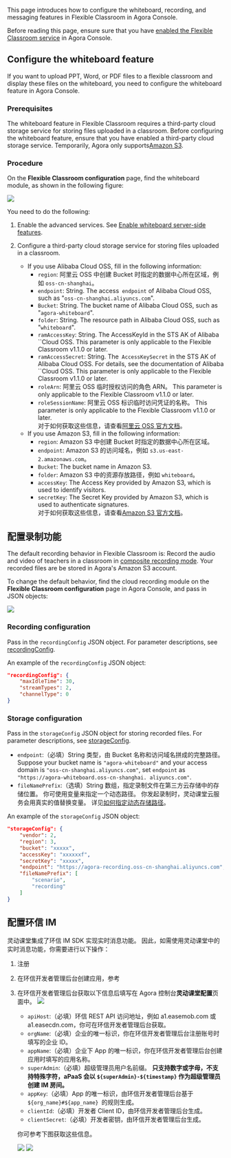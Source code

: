 This page introduces how to configure the whiteboard, recording, and messaging features in Flexible Classroom in Agora Console.

<div class="alert info">Before reading this page, ensure sure that you have <a href="/cn/agora-class/agora_class_enable?platform=Web" target="_blank">enabled the Flexible Classroom service</a> in Agora Console.</div>

## Configure the whiteboard feature

If you want to upload PPT, Word, or PDF files to a flexible classroom and display these files on the whiteboard, you need to configure the whiteboard feature in Agora Console.

### Prerequisites

The whiteboard feature in Flexible Classroom requires a third-party cloud storage service for storing files uploaded in a classroom. Before configuring the whiteboard feature, ensure that you have enabled a third-party cloud storage service. Temporarily, Agora only supports<a href="https://www.aliyun.com/product/oss" target="_blank"></a><a href="https://aws.amazon.com/cn/s3/?nc2=h_m1" target="_blank">Amazon S3</a>.

### Procedure

On the **Flexible Classroom configuration** page, find the whiteboard module, as shown in the following figure:

![](https://web-cdn.agora.io/docs-files/1641366278596)

You need to do the following:

1. Enable the advanced services. See <a href="/cn/whiteboard/enable_whiteboard#开启互动白板配套服务" target="_blank">Enable whiteboard server-side features</a>.

2. Configure a third-party cloud storage service for storing files uploaded in a classroom.

   - If you use Alibaba Cloud OSS, fill in the following information:
      - `region`: 阿里云 OSS 中创建 Bucket 时指定的数据中心所在区域，例如 `oss-cn-shanghai`。
      - `endpoint`: String. The access` endpoint` of Alibaba Cloud OSS, such as "`oss-cn-shanghai.aliyuncs.com`".
      - `Bucket`: String. The bucket name of Alibaba Cloud OSS, such as "`agora-whiteboard`".
      - `folder`: String. The resource path in Alibaba Cloud OSS, such as "`whiteboard`".
      - `ramAccessKey`: String. The AccessKeyId in the STS AK of Alibaba ``Cloud OSS. This parameter is only applicable to the Flexible Classroom v1.1.0 or later.
      - `ramAccessSecret`: String. The` AccessKeySecret` in the STS AK of Alibaba Cloud OSS. For details, see the documentation of Alibaba ``Cloud OSS. This parameter is only applicable to the Flexible Classroom v1.1.0 or later.
      - `roleArn`: 阿里云 OSS 临时授权访问的角色 ARN。 This parameter is only applicable to the Flexible Classroom v1.1.0 or later.
      - `roleSessionName`: 阿里云 OSS 标识临时访问凭证的名称。 This parameter is only applicable to the Flexible Classroom v1.1.0 or later.
         <div class="alert info">对于如何获取这些信息，请查看<a href="https://help.aliyun.com/product/31815.html?spm=a2c4g.11186623.3.1.711a65d3R4TYEh" target="_blank">阿里云 OSS 官方文档</a>。</div>
   - If you use Amazon S3, fill in the following information:
      - `region`: Amazon S3 中创建 Bucket 时指定的数据中心所在区域。
      - `endpoint`: Amazon S3 的访问域名，例如 `s3.us-east-2.amazonaws.com`。
      - `Bucket`: The bucket name in Amazon S3.
      - `folder`: Amazon S3 中的资源存放路径，例如 `whiteboard`。
      - `accessKey`: The Access Key provided by Amazon S3, which is used to identify visitors.
      - `secretKey`: The Secret Key provided by Amazon S3, which is used to authenticate signatures.
         <div class="alert info">对于如何获取这些信息，请查看<a href="https://docs.aws.amazon.com/zh_cn/AmazonS3/latest/userguide/Welcome.html" target="_blank">Amazon S3 官方文档</a>。</div>

## 配置录制功能

The default recording behavior in Flexible Classroom is: Record the audio and video of teachers in a classroom in <a href="/cn/cloud-recording/cloud_recording_composite_mode?platform=RESTful" target="_blank">composite recording mode</a>. Your recorded files are be stored in Agora's Amazon S3 account.

To change the default  behavior, find the cloud recording module on the **Flexible Classroom configuration** page in Agora Console, and pass in JSON objects:

![](https://web-cdn.agora.io/docs-files/1641368314262)

### Recording configuration

Pass in the `recordingConfig` JSON object. For parameter descriptions, see <a href="/cn/cloud-recording/cloud_recording_api_start?platform=RESTful#recordingConfig" target="_blank">recordingConfig</a>.

An example of the `recordingConfig` JSON object:

```json
"recordingConfig": {
    "maxIdleTime": 30,
    "streamTypes": 2,
    "channelType": 0
}
```

### Storage configuration

Pass in the `storageConfig` JSON object for storing recorded files. For parameter descriptions, see <a href="/cn/cloud-recording/cloud_recording_api_start?platform=RESTful#storageConfig" target="_blank">storageConfig</a>.
- `endpoint`:（必填）String 类型，由 Bucket 名称和访问域名拼成的完整路径。 Suppose your bucket name is `"agora-whiteboard"` and your access domain is `"oss-cn-shanghai.aliyuncs.com"`, set `endpoint` as `"https://agora-whiteboard.oss-cn-shanghai. aliyuncs.com"`.
- `fileNamePrefix`:（选填）String 数组，指定录制文件在第三方云存储中的存储位置。 你可使用变量来指定一个动态路径。 你发起录制时，灵动课堂云服务会用真实的值替换变量。 详见[如何指定动态存储路径](/cn/live-streaming/faq/agora_class_dynamic_addr)。

An example of the `storageConfig` JSON object:

```json
"storageConfig": {
    "vendor": 2,
    "region": 3,
    "bucket": "xxxxx",
    "accessKey": "xxxxxxf",
    "secretKey": "xxxxx",
    "endpoint": "https://agora-recording.oss-cn-shanghai.aliyuncs.com",
    "fileNamePrefix": [
        "scenario",
        "recording"
    ]
}
```

## 配置环信 IM

灵动课堂集成了环信 IM SDK 实现实时消息功能。 因此，如需使用灵动课堂中的实时消息功能，你需要进行以下操作：

1. 注册<a href="https://console.easemob.com/user/register" target="_blank"></a>
2. 在环信开发者管理后台创建应用</a>，参考<a href="https://docs-im.easemob.com/im/quickstart/guide/experience#创建应用" target="_blank"></a>
3. 在环信开发者管理后台获取以下信息后填写在 Agora 控制台**灵动课堂配置**页面中。 ![](
   https://web-cdn.agora.io/docs-files/1624525178299)
   - `apiHost`:（必填）环信 REST API 访问地址，例如 a1.easemob.com 或 a1.easecdn.com，你可在环信开发者管理后台获取。
   - `orgName`:（必填）企业的唯一标识，你在环信开发者管理后台注册账号时填写的企业 ID。
   - `appName`:（必填）企业下 App 的唯一标识，你在环信开发者管理后台创建应用时填写的应用名称。
   - `superAdmin`:（必填）超级管理员用户名前缀。 **只支持数字或字母，不支持特殊字符，aPaaS 会以 `${superAdmin}-${timestamp}` 作为超级管理员创建 IM 房间。**
   - `appKey`:（必填）App 的唯一标识，由环信开发者管理后台基于 `${org_name}#${app_name} `的规则生成。
   - `clientId`:（必填）开发者 Client ID，由环信开发者管理后台生成。
   - `clientSecret`:（必填）开发者密钥，由环信开发者管理后台生成。

   你可参考下图获取这些信息。

   ![](https://web-cdn.agora.io/docs-files/1624525158077)
   ![](https://web-cdn.agora.io/docs-files/1620822526000)